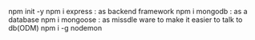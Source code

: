 npm init -y
npm i express : as backend framework
npm i mongodb : as a database
npm i mongoose : as missdle ware to make it easier to talk to db(ODM)
npm i -g nodemon
